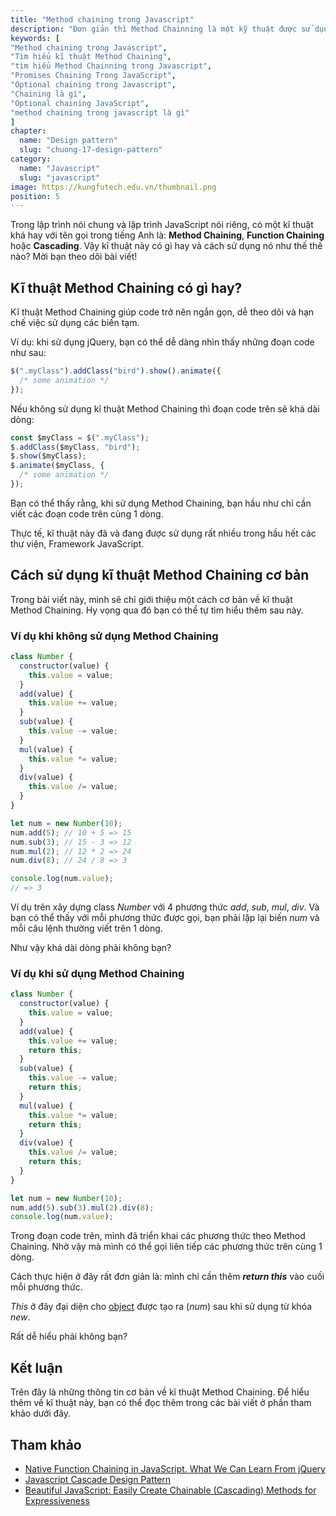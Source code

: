 ```yaml
---
title: "Method chaining trong Javascript"
description: "Đơn giản thì Method Chainning là một kỹ thuật được sử dụng để viết code một cách ngắn gọn và đơn giản hơn trong việc gọi các hàm liên tiếp trên cùng một đối tượng."
keywords: [
"Method chaining trong Javascript",
"Tìm hiểu kĩ thuật Method Chaining",
"tìm hiểu Method Chainning trong Javascript",
"Promises Chaining Trong JavaScript",
"Optional chaining trong Javascript",
"Chaining là gì",
"Optional chaining JavaScript",
"method chaining trong javascript là gì"
]
chapter:
  name: "Design pattern"
  slug: "chuong-17-design-pattern"
category:
  name: "Javascript"
  slug: "javascript"
image: https://kungfutech.edu.vn/thumbnail.png
position: 5
---
```


Trong lập trình nói chung và lập trình JavaScript nói riêng, có một kĩ thuật khá hay với tên gọi trong tiếng Anh là: **Method Chaining**, **Function Chaining** hoặc **Cascading**. Vậy kĩ thuật này có gì hay và cách sử dụng nó như thế thế nào? Mời bạn theo dõi bài viết!

## Kĩ thuật Method Chaining có gì hay?

Kĩ thuật Method Chaining giúp code trở nên ngắn gọn, dễ theo dõi và hạn chế việc sử dụng các biến tạm.

Ví dụ: khi sử dụng jQuery, bạn có thể dễ dàng nhìn thấy những đoạn code như sau:

```js
$(".myClass").addClass("bird").show().animate({
  /* some animation */
});
```

Nếu không sử dụng kĩ thuật Method Chaining thì đoạn code trên sẽ khá dài dòng:

```js
const $myClass = $(".myClass");
$.addClass($myClass, "bird");
$.show($myClass);
$.animate($myClass, {
  /* some animation */
});
```

Bạn có thể thấy rằng, khi sử dụng Method Chaining, bạn hầu như chỉ cần viết các đoạn code trên cùng 1 dòng.

Thực tế, kĩ thuật này đã và đang được sử dụng rất nhiều trong hầu hết các thư viện, Framework JavaScript.

## Cách sử dụng kĩ thuật Method Chaining cơ bản

Trong bài viết này, mình sẽ chỉ giới thiệu một cách cơ bản về kĩ thuật Method Chaining. Hy vọng qua đó bạn có thể tự tìm hiểu thêm sau này.

### Ví dụ khi không sử dụng Method Chaining

```js
class Number {
  constructor(value) {
    this.value = value;
  }
  add(value) {
    this.value += value;
  }
  sub(value) {
    this.value -= value;
  }
  mul(value) {
    this.value *= value;
  }
  div(value) {
    this.value /= value;
  }
}

let num = new Number(10);
num.add(5); // 10 + 5 => 15
num.sub(3); // 15 - 3 => 12
num.mul(2); // 12 * 2 => 24
num.div(8); // 24 / 8 => 3

console.log(num.value);
// => 3
```

Ví dụ trên xây dựng class _Number_ với 4 phương thức _add_, _sub_, _mul_, _div_. Và bạn có thể thấy với mỗi phương thức được gọi, bạn phải lặp lại biến _num_ và mỗi câu lệnh thường viết trên 1 dòng.

Như vậy khá dài dòng phải không bạn?

### Ví dụ khi sử dụng Method Chaining

```js
class Number {
  constructor(value) {
    this.value = value;
  }
  add(value) {
    this.value += value;
    return this;
  }
  sub(value) {
    this.value -= value;
    return this;
  }
  mul(value) {
    this.value *= value;
    return this;
  }
  div(value) {
    this.value /= value;
    return this;
  }
}

let num = new Number(10);
num.add(5).sub(3).mul(2).div(8);
console.log(num.value);
```

Trong đoạn code trên, mình đã triển khai các phương thức theo Method Chaining. Nhờ vậy mà mình có thể gọi liên tiếp các phương thức trên cùng 1 dòng.

Cách thực hiện ở đây rất đơn giản là: mình chỉ cần thêm _**return this**_ vào cuối mỗi phương thức.

_This_ ở đây đại diện cho [object](/bai-viet/javascript/object-la-gi-object-trong-javascript) được tạo ra (_num_) sau khi sử dụng từ khóa _new_.

Rất dễ hiểu phải không bạn?

## Kết luận

Trên đây là những thông tin cơ bản về kĩ thuật Method Chaining. Để hiểu thêm về kĩ thuật này, bạn có thể đọc thêm trong các bài viết ở phần tham khảo dưới đây.

## Tham khảo

- [Native Function Chaining in JavaScript. What We Can Learn From jQuery](https://medium.com/@saginadir/native-function-chaining-in-javascript-what-we-can-learn-from-jquery-3b42d5d4a0d)
- [Javascript Cascade Design Pattern](https://medium.com/tiny-code-lessons/javascript-cascade-design-pattern-990b1a761ff4)
- [Beautiful JavaScript: Easily Create Chainable (Cascading) Methods for Expressiveness](http://javascriptissexy.com/beautiful-javascript-easily-create-chainable-cascading-methods-for-expressiveness/)
